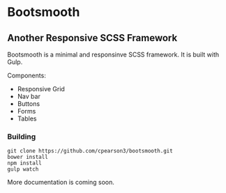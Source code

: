 # Bootsmooth
## Another Responsive SCSS Framework

Bootsmooth is a minimal and responsinve SCSS framework. It is built with Gulp.

Components:

- Responsive Grid
- Nav bar
- Buttons
- Forms
- Tables

### Building

    git clone https://github.com/cpearson3/bootsmooth.git
    bower install
    npm install
    gulp watch

More documentation is coming soon.
